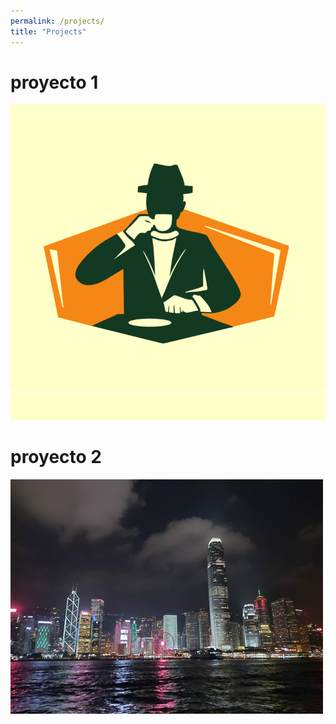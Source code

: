 ```yaml
---
permalink: /projects/
title: "Projects"
---
```



# proyecto 1

![imagen del te academico](/assets/images/teacademico_icon_800x801.jpg)


# proyecto 2

![foto de hk](/assets/images/head_500x375.jpg)
